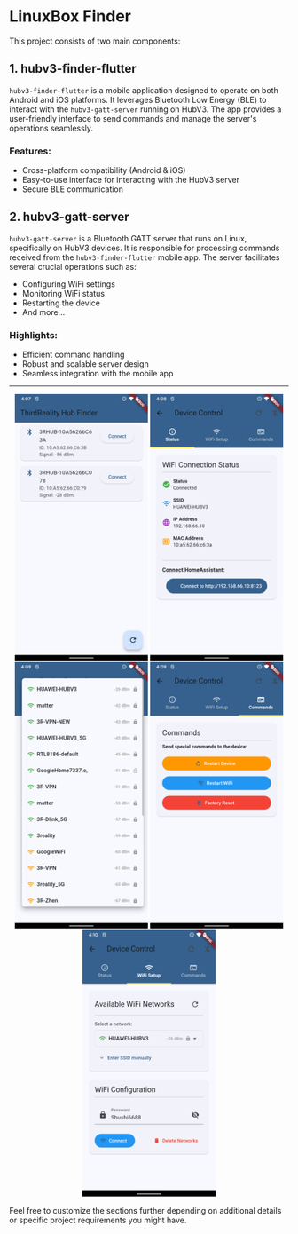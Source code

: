 # LinuxBox Finder

This project consists of two main components:

## 1. hubv3-finder-flutter

`hubv3-finder-flutter` is a mobile application designed to operate on both Android and iOS platforms. It leverages Bluetooth Low Energy (BLE) to interact with the `hubv3-gatt-server` running on HubV3. The app provides a user-friendly interface to send commands and manage the server's operations seamlessly.

### Features:
- Cross-platform compatibility (Android & iOS)
- Easy-to-use interface for interacting with the HubV3 server
- Secure BLE communication

## 2. hubv3-gatt-server

`hubv3-gatt-server` is a Bluetooth GATT server that runs on Linux, specifically on HubV3 devices. It is responsible for processing commands received from the `hubv3-finder-flutter` mobile app. The server facilitates several crucial operations such as:

- Configuring WiFi settings
- Monitoring WiFi status
- Restarting the device
- And more...

### Highlights:
- Efficient command handling
- Robust and scalable server design
- Seamless integration with the mobile app

---

<p align="center">
  <img src="/data/image2025-4-8_16-8-32.png" width="240" title="hover text">
  <img src="/data/image2025-4-8_16-9-0.png" width="240" title="hover text">
  <img src="/data/image2025-4-8_16-9-23.png" width="240" title="hover text">
  <img src="/data/image2025-4-8_16-9-44.png" width="240" title="hover text">
  <img src="/data/image2025-4-8_16-10-15.png" width="240" title="hover text">
</p>





Feel free to customize the sections further depending on additional details or specific project requirements you might have.






